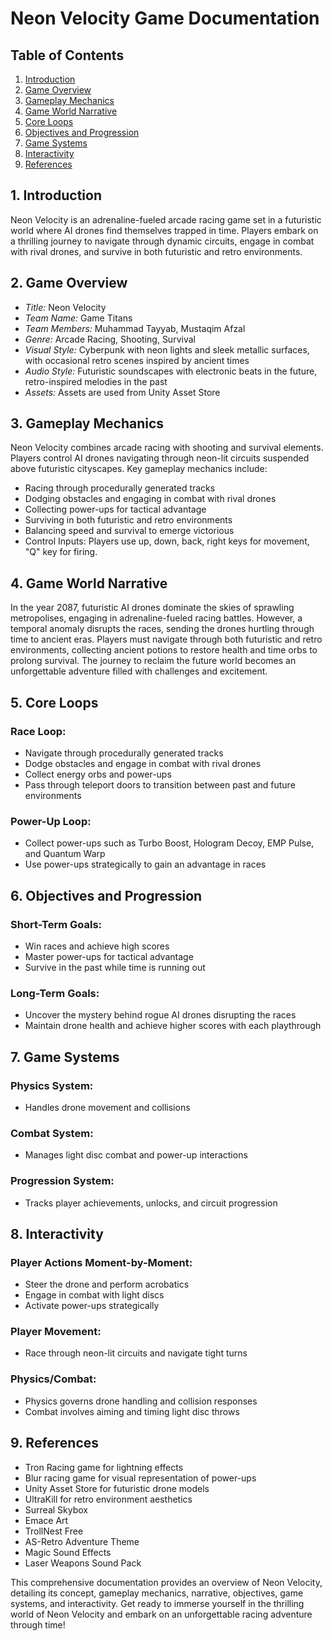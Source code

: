 # Neon Velocity Game Documentation

## Table of Contents
1. [Introduction](#introduction)
2. [Game Overview](#game-overview)
3. [Gameplay Mechanics](#gameplay-mechanics)
4. [Game World Narrative](#game-world-narrative)
5. [Core Loops](#core-loops)
6. [Objectives and Progression](#objectives-and-progression)
7. [Game Systems](#game-systems)
8. [Interactivity](#interactivity)
9. [References](#references)

## 1. Introduction <a name="introduction"></a>
Neon Velocity is an adrenaline-fueled arcade racing game set in a futuristic world where AI drones find themselves trapped in time. Players embark on a thrilling journey to navigate through dynamic circuits, engage in combat with rival drones, and survive in both futuristic and retro environments.

## 2. Game Overview <a name="game-overview"></a>
- *Title:* Neon Velocity
- *Team Name:* Game Titans
- *Team Members:* Muhammad Tayyab, Mustaqim Afzal
- *Genre:* Arcade Racing, Shooting, Survival
- *Visual Style:* Cyberpunk with neon lights and sleek metallic surfaces, with occasional retro scenes inspired by ancient times
- *Audio Style:* Futuristic soundscapes with electronic beats in the future, retro-inspired melodies in the past
- *Assets:* Assets are used from Unity Asset Store

## 3. Gameplay Mechanics <a name="gameplay-mechanics"></a>
Neon Velocity combines arcade racing with shooting and survival elements. Players control AI drones navigating through neon-lit circuits suspended above futuristic cityscapes. Key gameplay mechanics include:
- Racing through procedurally generated tracks
- Dodging obstacles and engaging in combat with rival drones
- Collecting power-ups for tactical advantage
- Surviving in both futuristic and retro environments
- Balancing speed and survival to emerge victorious
- Control Inputs: Players use up, down, back, right keys for movement, "Q" key for firing.

## 4. Game World Narrative <a name="game-world-narrative"></a>
In the year 2087, futuristic AI drones dominate the skies of sprawling metropolises, engaging in adrenaline-fueled racing battles. However, a temporal anomaly disrupts the races, sending the drones hurtling through time to ancient eras. Players must navigate through both futuristic and retro environments, collecting ancient potions to restore health and time orbs to prolong survival. The journey to reclaim the future world becomes an unforgettable adventure filled with challenges and excitement.

## 5. Core Loops <a name="core-loops"></a>
### Race Loop:
- Navigate through procedurally generated tracks
- Dodge obstacles and engage in combat with rival drones
- Collect energy orbs and power-ups
- Pass through teleport doors to transition between past and future environments

### Power-Up Loop:
- Collect power-ups such as Turbo Boost, Hologram Decoy, EMP Pulse, and Quantum Warp
- Use power-ups strategically to gain an advantage in races

## 6. Objectives and Progression <a name="objectives-and-progression"></a>
### Short-Term Goals:
- Win races and achieve high scores
- Master power-ups for tactical advantage
- Survive in the past while time is running out

### Long-Term Goals:
- Uncover the mystery behind rogue AI drones disrupting the races
- Maintain drone health and achieve higher scores with each playthrough

## 7. Game Systems <a name="game-systems"></a>
### Physics System:
- Handles drone movement and collisions

### Combat System:
- Manages light disc combat and power-up interactions

### Progression System:
- Tracks player achievements, unlocks, and circuit progression

## 8. Interactivity <a name="interactivity"></a>
### Player Actions Moment-by-Moment:
- Steer the drone and perform acrobatics
- Engage in combat with light discs
- Activate power-ups strategically

### Player Movement:
- Race through neon-lit circuits and navigate tight turns

### Physics/Combat:
- Physics governs drone handling and collision responses
- Combat involves aiming and timing light disc throws

## 9. References <a name="references"></a>
- Tron Racing game for lightning effects
- Blur racing game for visual representation of power-ups
- Unity Asset Store for futuristic drone models
- UltraKill for retro environment aesthetics
- Surreal Skybox
- Emace Art
- TrollNest Free
- AS-Retro Adventure Theme
- Magic Sound Effects
- Laser Weapons Sound Pack

This comprehensive documentation provides an overview of Neon Velocity, detailing its concept, gameplay mechanics, narrative, objectives, game systems, and interactivity. Get ready to immerse yourself in the thrilling world of Neon Velocity and embark on an unforgettable racing adventure through time!
